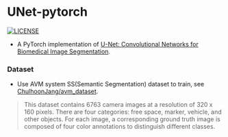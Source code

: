# UNet-pytorch 

[![LICENSE](https://img.shields.io/packagist/l/doctrine/orm.svg)](LICENSE)

+ A PyTorch implementation of [U-Net: Convolutional Networks for Biomedical Image Segmentation](https://arxiv.org/abs/1505.04597).

### Dataset

+ Use AVM system SS(Semantic Segmentation) dataset to train, see [ChulhoonJang/avm_dataset](https://github.com/ChulhoonJang/avm_dataset).

> This dataset contains 6763 camera images at a resolution of 320 x 160 pixels. There are four categories: free space, marker, vehicle, and other objects. For each image, a corresponding ground truth image is composed of four color annotations to distinguish different classes.
